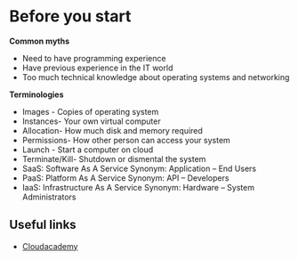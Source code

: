 Before you start
============
**Common myths**
* Need to have programming experience
* Have previous experience in the IT world
* Too much technical knowledge about operating systems and networking
 
**Terminologies**
* Images - Copies of operating system
* Instances- Your own virtual computer
* Allocation- How much disk and memory required
* Permissions- How other person can access your system
* Launch - Start a computer on cloud
* Terminate/Kill- Shutdown or dismental the system
* SaaS: Software As A Service Synonym: Application – End Users
* PaaS: Platform As A Service Synonym: API – Developers
* IaaS: Infrastructure As A Service Synonym: Hardware – System Administrators

**Useful links**
------------
* [Cloudacademy](http://cloudacademy.com/blog/prerequisites-to-learn-cloud-computing-introduction/)
